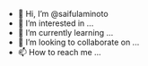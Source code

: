 - 👋 Hi, I’m @saifulaminoto
- 👀 I’m interested in ...
- 🌱 I’m currently learning ...
- 💞️ I’m looking to collaborate on ...
- 📫 How to reach me ...

<!---
saifulaminoto/saifulaminoto is a ✨ special ✨ repository because its `README.md` (this file) appears on your GitHub profile.
You can click the Preview link to take a look at your changes.
--->
